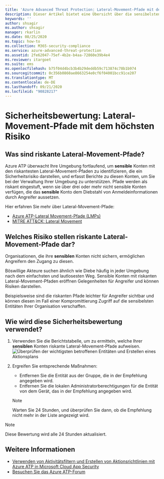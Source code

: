 ```yaml
---
title: 'Azure Advanced Threat Protection: Lateral-Movement-Pfade mit dem höchsten Risiko'
description: Dieser Artikel bietet eine Übersicht über die sensibelsten Azure ATP-Entitäten mit den Lateral-Movement-Pfade mit dem höchsten Risiko im Bericht zur Bewertung des Identitätssicherheitsstatus.
keywords: ''
author: shsagir
ms.author: shsagir
manager: rkarlin
ms.date: 08/25/2020
ms.topic: how-to
ms.collection: M365-security-compliance
ms.service: azure-advanced-threat-protection
ms.assetid: 2fe62047-75ef-4b2e-b4aa-72860e39b4e4
ms.reviewer: itargoet
ms.suite: ems
ms.openlocfilehash: b75f04d4bcb3b4b29deddb59c713874c78b1b974
ms.sourcegitcommit: 0c356b0860ae8663254e0cf6f04001bcc91ce207
ms.translationtype: MT
ms.contentlocale: de-DE
ms.lasthandoff: 09/21/2020
ms.locfileid: "90828217"
---
```

# <a name="security-assessment-riskiest-lateral-movement-paths-lmp"></a>Sicherheitsbewertung: Lateral-Movement-Pfade mit dem höchsten Risiko

## <a name="what-are-risky-lateral-movement-paths"></a>Was sind riskante Lateral-Movement-Pfade?

Azure ATP überwacht Ihre Umgebung fortlaufend, um **sensible** Konten mit den riskantesten Lateral-Movement-Pfaden zu identifizieren, die ein Sicherheitsrisiko darstellen, und erfasst Berichte zu diesen Konten, um Sie bei der Verwaltung Ihrer Umgebung zu unterstützen. Pfade werden als riskant eingestuft, wenn sie über drei oder mehr nicht sensible Konten verfügen, die das **sensible** Konto dem Diebstahl von Anmeldeinformationen durch Angreifer aussetzen.

Hier erfahren Sie mehr über Lateral-Movement-Pfade:

- [Azure ATP-Lateral Movement-Pfade (LMPs)](use-case-lateral-movement-path.md)
- [MITRE ATT&CK: Lateral Movement](https://attack.mitre.org/tactics/TA0008/)

## <a name="what-risk-do-risky-lateral-movement-paths-pose"></a>Welches Risiko stellen riskante Lateral-Movement-Pfade dar?

Organisationen, die ihre **sensiblen** Konten nicht sichern, ermöglichen Angreifern den Zugang zu diesen.

Böswillige Akteure suchen ähnlich wie Diebe häufig in jeder Umgebung nach dem einfachsten und lautlosesten Weg. Sensible Konten mit riskanten Lateral-Movement-Pfaden eröffnen Gelegenheiten für Angreifer und können Risiken darstellen.

Beispielsweise sind die riskanten Pfade leichter für Angreifer sichtbar und können diesen im Fall einer Kompromittierung Zugriff auf die sensibelsten Entitäten Ihrer Organisation verschaffen.

## <a name="how-do-i-use-this-security-assessment"></a>Wie wird diese Sicherheitsbewertung verwendet?

1. Verwenden Sie die Berichtstabelle, um zu ermitteln, welche Ihrer **sensiblen** Konten riskante Lateral-Movement-Pfade aufweisen.
    ![Überprüfen der wichtigsten betroffenen Entitäten und Erstellen eines Aktionsplans](media/atp-cas-isp-riskiest-lmp-1.png)
1. Ergreifen Sie entsprechende Maßnahmen:
    - Entfernen Sie die Entität aus der Gruppe, die in der Empfehlung angegeben wird.
    - Entfernen Sie die lokalen Administratorberechtigungen für die Entität von dem Gerät, das in der Empfehlung angegeben wird.

    > [!NOTE]
    > Warten Sie 24 Stunden, und überprüfen Sie dann, ob die Empfehlung nicht mehr in der Liste angezeigt wird.

> [!NOTE]
> Diese Bewertung wird alle 24 Stunden aktualisiert.

## <a name="see-also"></a>Weitere Informationen

- [Verwenden von Aktivitätsfiltern und Erstellen von Aktionsrichtlinien mit Azure ATP in Microsoft Cloud App Security](activities-filtering-mcas.md)
- [Besuchen Sie das Azure ATP-Forum](https://aka.ms/azureatpcommunity)

